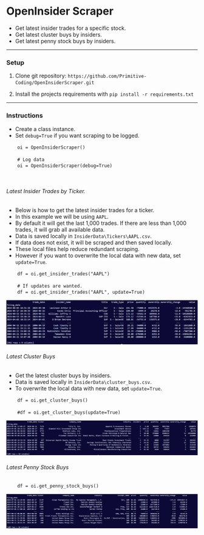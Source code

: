 # OpenInsider Scraper

- Get latest insider trades for a specific stock.
- Get latest cluster buys by insiders.
- Get latest penny stock buys by insiders.

---

### Setup

1. Clone git repository: `https://github.com/Primitive-Coding/OpenInsiderScraper.git`

2. Install the projects requirements with `pip install -r requirements.txt`

---

### Instructions

- Create a class instance.
- Set `debug=True` if you want scraping to be logged.

```
    oi = OpenInsiderScraper()

    # Log data
    oi = OpenInsiderScraper(debug=True)



```

###### Latest Insider Trades by Ticker.

- Below is how to get the latest insider trades for a ticker.
- In this example we will be using `AAPL`.
- By default it will get the last 1,000 trades. If there are less than 1,000 trades, it will grab all available data.
- Data is saved locally in `InsiderData\Tickers\AAPL.csv`.
- If data does not exist, it will be scraped and then saved locally.
- These local files help reduce redundant scraping.
- However if you want to overwrite the local data with new data, set `update=True`.

```
    df = oi.get_insider_trades("AAPL")

    # If updates are wanted.
    df = oi.get_insider_trades("AAPL", update=True)
```

![Insider_Trade_Example](Images/AAPL_example.PNG)

###### Latest Cluster Buys

- Get the latest cluster buys by insiders.
- Data is saved locally in `InsiderData\cluster_buys.csv`.
- To overwrite the local data with new data, set `update=True`.

```
    df = oi.get_cluster_buys()

    #df = oi.get_cluster_buys(update=True)
```

![Cluster_Buys_Example](Images/cluster_buys.PNG)

###### Latest Penny Stock Buys

```
    df = oi.get_penny_stock_buys()
```

![Penny_Stocks_Example](Images/penny_stocks.PNG)
